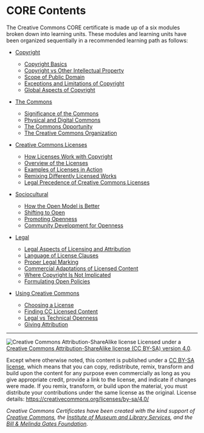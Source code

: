 # CORE Contents

The Creative Commons CORE certificate is made up of a six modules broken down into learning units. These modules and learning units have been organized sequentially in a recommended learning path as follows:

* [Copyright](copyright/index.md)
  * [Copyright Basics](copyright/basics.md)
  * [Copyright vs Other Intellectual Property](copyright/other-ip.md)
  * [Scope of Public Domain](copyright/public-domain.md)
  * [Exceptions and Limitations of Copyright](copyright/exceptions-limitations.md)
  * [Global Aspects of Copyright](copyright/global.md)

* [The Commons](commons/index.md)
   * [Significance of the Commons](commons/significance.md)
   * [Physical and Digital Commons](commons/physical-digital.md)
   * [The Commons Opportunity](commons/opportunity.md)
   * [The Creative Commons Organization](commons/creative-commons.md)

* [Creative Commons Licenses](licenses/index.md)
   * [How Licenses Work with Copyright](licenses/with-copyright.md)
   * [Overview of the Licenses](licenses/overview.md)
   * [Examples of Licenses in Action](licenses/examples.md)
   * [Remixing Differently Licensed Works](licenses/remixed.md)
   * [Legal Precedence of Creative Commons Licenses](licenses/legal-precedence.md)
   
* [Sociocultural](sociocultural/index.md)
   * [How the Open Model is Better](sociocultural/open-better.md)
   * [Shifting to Open](sociocultural/shift-open.md)
   * [Promoting Openness](sociocultural/promoting-open.md)
   * [Community Development for Openness](sociocultural/community-development.md)
   
* [Legal](legal/index.md)
   * [Legal Aspects of Licensing and Attribution](legal/aspects.md)
   * [Language of License Clauses](legal/clauses.md)
   * [Proper Legal Marking](legal/marking.md)
   * [Commercial Adaptations of Licensed Content](legal/commercial.md)
   * [Where Copyright Is Not Implicated](legal/copyright-not-implicated.md)
   * [Formulating Open Policies](legal/open-policies.md)

* [Using Creative Commons](using/index.md)
   * [Choosing a License](using/choosing-license.md)
   * [Finding CC Licensed Content](using/finding-content.md)
   * [Legal vs Technical Openness](using/legal-technical-open.md)
   * [Giving Attribution](using/attribution.md)
   
   
----

![Creative Commons Attribution-ShareAlike license](https://github.com/creativecommons/cc-cert-core/blob/master/images/cc-by-sa-88x31.png "CC BY-SA")
Licensed under a [Creative Commons Attribution-ShareAlike license (CC BY-SA) version 4.0](https://creativecommons.org/licenses/by-sa/4.0/).

Except where otherwise noted, this content is published under a [CC BY-SA license](https://creativecommons.org/licenses/by-sa/4.0/), which means that you can copy, redistribute, remix, transform and build upon the content for any purpose even commercially as long as you give appropriate credit, provide a link to the license, and indicate if changes were made. If you remix, transform, or build upon the material, you must distribute your contributions under the same license as the original.
License details: https://creativecommons.org/licenses/by-sa/4.0/

*Creative Commons Certificates have been created with the kind support of [Creative Commons](http://creativecommons.org/), the [Institute of Museum and Library Services](https://www.imls.gov/), and the [Bill &amp; Melinda Gates Foundation](http://www.gatesfoundation.org/).*


